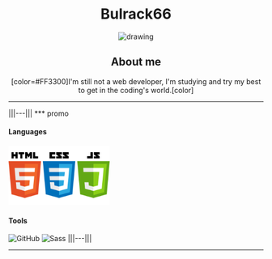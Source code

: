 <div align="center">

# Bulrack66

<img src="https://avatars.githubusercontent.com/u/113458279?s=400&u=cfec7071d3e55e1baaa5f9273048bb8cafb0ed0d&v=4" alt="drawing" width="200"/>

## About me

[color=#FF3300]I'm still not a web developer, I'm studying and try my best to get in the coding's world.[color]
</div>

***
|||---|||
*** promo
#### Languages

<img src="https://github.com/Bulrack66/Bulrack66/blob/main/Languages.png?raw=true" alt="Languages" width="200"/>

#### Tools

<img src="https://icons.iconarchive.com/icons/limav/flat-gradient-social/64/Github-icon.png" alt="GitHub"/> <img src="https://cdn3.iconfinder.com/data/icons/logos-and-brands-adobe/512/288_Sass-512.png" alt="Sass" width="64"/>
|||---|||
***
